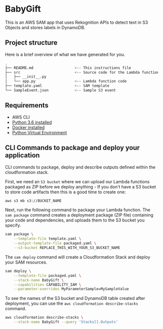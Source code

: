 # BabyGift
This is an AWS SAM app that uses Rekognition APIs to detect text in S3 Objects and stores labels in DynamoDB.

## Project structure
Here is a brief overview of what we have generated for you.
```bash
.
├── README.md                   <-- This instructions file
├── src                         <-- Source code for the Lambda function
│   ├── __init__.py
│   └── app.py                  <-- Lambda function code
├── template.yaml               <-- SAM template
└── SampleEvent.json            <-- Sample S3 event
```


## Requirements
* AWS CLI
* [Python 3.6 installed](https://www.python.org/downloads/)
* [Docker installed](https://www.docker.com/community-edition)
* [Python Virtual Environment](http://docs.python-guide.org/en/latest/dev/virtualenvs/)


## CLI Commands to package and deploy your application
CLI commands to package, deploy and describe outputs defined within the cloudformation stack.

First, we need an `S3 bucket` where we can upload our Lambda functions packaged as ZIP before we deploy anything - If you don't have a S3 bucket to store code artifacts then this is a good time to create one:

```bash
aws s3 mb s3://BUCKET_NAME
```

Next, run the following command to package your Lambda function. The `sam package` command creates a deployment package (ZIP file) containing your code and dependencies, and uploads them to the S3 bucket you specify. 

```bash
sam package \
    --template-file template.yaml \
    --output-template-file packaged.yaml \
    --s3-bucket REPLACE_THIS_WITH_YOUR_S3_BUCKET_NAME
```

The `sam deploy` command will create a Cloudformation Stack and deploy your SAM resources.
```bash
sam deploy \
    --template-file packaged.yaml \
    --stack-name BabyGift \
    --capabilities CAPABILITY_IAM \
    --parameter-overrides MyParameterSample=MySampleValue
```

To see the names of the S3 bucket and DynamoDB table created after deployment, you can use the `aws cloudformation describe-stacks` command.
```bash
aws cloudformation describe-stacks \
    --stack-name BabyGift --query 'Stacks[].Outputs'
```
